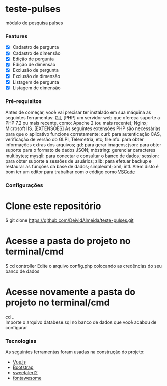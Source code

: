 # teste-pulses
módulo de pesquisa pulses

### Features

- [x] Cadastro de pergunta
- [x] Cadastro de dimensão
- [x] Edição de pergunta
- [x] Edição de dimensão
- [x] Exclusão de pergunta
- [x] Exclusão de dimensão
- [x] Listagem de pergunta
- [x] Listagem de dimensão

### Pré-requisitos

Antes de começar, você vai precisar ter instalado em sua máquina as seguintes ferramentas:
[Git](https://git-scm.com), [PHP] um servidor web que ofereça suporte a PHP 7.2 ou mais recente, como:
Apache 2 (ou mais recente);
Nginx;
Microsoft IIS.
 [EXTENSÕES] 
As seguintes extensões PHP são necessárias para que o aplicativo funcione corretamente:
curl: para autenticação CAS, verificação de versão do GLPI, Telemetria, etc;
fileinfo: para obter informações extras dos arquivos;
gd: para gerar imagens;
json: para obter suporte para o formato de dados JSON;
mbstring: gerenciar caracteres multibytes;
mysqli: para conectar e consultar o banco de dados;
session: para obter suporte a sessões de usuários;
zlib: para efetuar backup e restaurar as funções da base de dados;
simplexml;
xml;
intl.
Além disto é bom ter um editor para trabalhar com o código como [VSCode](https://code.visualstudio.com/)

### Configurações

# Clone este repositório
$ git clone https://github.com/DeividAlmeida/teste-pulses.git
# Acesse a pasta do projeto no terminal/cmd
$ cd controller
Edite o arquivo config.php colocando as credências do seu banco de dados 
# Acesse novamente a pasta do projeto no terminal/cmd
cd ..\
Importe o arquivo databese.sql no banco de dados que você acabou de configurar 

### Tecnologias

As seguintes ferramentas foram usadas na construção do projeto:

- [Vue.js](https://vuejs.org/)
- [Bootstrap](https://getbootstrap.com/)
- [sweetalert2](https://sweetalert2.github.io/)
- [fontawesome](https://fontawesome.com/)
